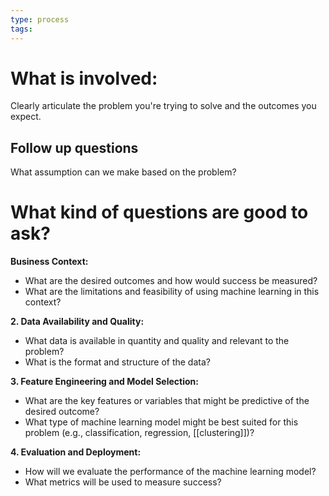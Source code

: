 ```yaml
---
type: process
tags:
---
```

# What is involved:

Clearly articulate the problem you're trying to solve and the outcomes you expect.

## Follow up questions
What assumption can we make based on the problem?

# What kind of questions are good to ask?

**Business Context:**

- What are the desired outcomes and how would success be measured?
- What are the limitations and feasibility of using machine learning in this context?

**2. Data Availability and Quality:**

- What data is available in quantity and quality and relevant to the problem?
- What is the format and structure of the data?

**3. Feature Engineering and Model Selection:**

- What are the key features or variables that might be predictive of the desired outcome?
- What type of machine learning model might be best suited for this problem (e.g., classification, regression, [[clustering]])?

**4. Evaluation and Deployment:**

- How will we evaluate the performance of the machine learning model?
- What metrics will be used to measure success?

